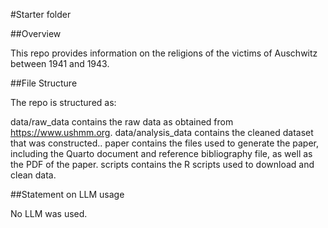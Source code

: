 #Starter folder

##Overview

This repo provides information on the religions of the victims of Auschwitz between 1941 and 1943.

##File Structure

The repo is structured as:

data/raw_data contains the raw data as obtained from https://www.ushmm.org.
data/analysis_data contains the cleaned dataset that was constructed..
paper contains the files used to generate the paper, including the Quarto document and reference bibliography file, as well as the PDF of the paper.
scripts contains the R scripts used to download and clean data.

##Statement on LLM usage

No LLM was used.
